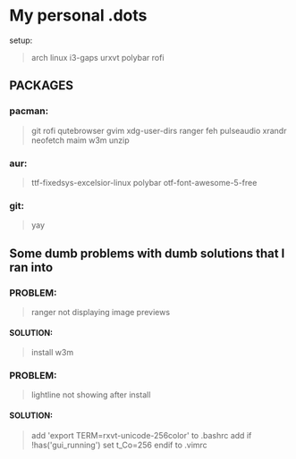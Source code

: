 # My personal .dots

setup:
> arch linux
> i3-gaps
> urxvt
> polybar
> rofi


## PACKAGES

### pacman:
> git
> rofi
> qutebrowser
> gvim
> xdg-user-dirs
> ranger
> feh
> pulseaudio
> xrandr
> neofetch
> maim
> w3m
> unzip

### aur:
> ttf-fixedsys-excelsior-linux
> polybar
> otf-font-awesome-5-free
### git:
> yay


## Some dumb problems with dumb solutions that I ran into

### PROBLEM: 
> ranger not displaying image previews
#### SOLUTION:
> install w3m

### PROBLEM:
> lightline not showing after install
#### SOLUTION:
> add 'export TERM=rxvt-unicode-256color' to .bashrc
> add
>	if !has('gui_running')
>		set t_Co=256
>	endif
> to .vimrc

